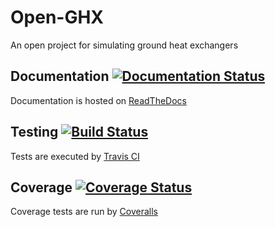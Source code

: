 # Open-GHX

An open project for simulating ground heat exchangers

## Documentation [![Documentation Status](https://readthedocs.org/projects/open-ghx/badge/?version=latest)](http://open-ghx.readthedocs.io/en/latest/?badge=latest)

Documentation is hosted on [ReadTheDocs](http://open-ghx.readthedocs.io/en/latest/)

## Testing [![Build Status](https://travis-ci.org/mitchute/Open-GHX.svg?branch=master)](https://travis-ci.org/mitchute/Open-GHX)

Tests are executed by [Travis CI](https://travis-ci.org/mitchute/Open-GHX)

## Coverage [![Coverage Status](https://coveralls.io/repos/github/mitchute/Open-GHX/badge.svg?branch=master)](https://coveralls.io/github/mitchute/Open-GHX?branch=master)

Coverage tests are run by [Coveralls](https://coveralls.io/)
